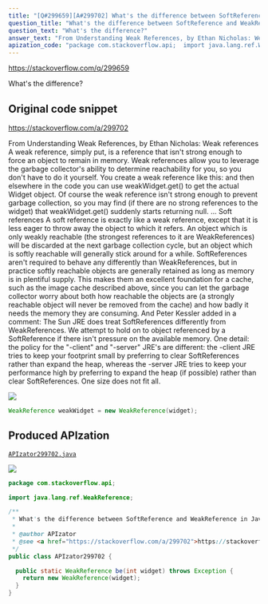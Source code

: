 ```yaml
---
title: "[Q#299659][A#299702] What's the difference between SoftReference and WeakReference in Java?"
question_title: "What's the difference between SoftReference and WeakReference in Java?"
question_text: "What's the difference?"
answer_text: "From Understanding Weak References, by Ethan Nicholas: Weak references A weak reference, simply put, is a   reference that isn't strong enough to   force an object to remain in memory.   Weak references allow you to leverage   the garbage collector's ability to   determine reachability for you, so you   don't have to do it yourself. You   create a weak reference like this: and then   elsewhere in the code you can use   weakWidget.get() to get the actual   Widget object. Of course the weak   reference isn't strong enough to   prevent garbage collection, so you may   find (if there are no strong   references to the widget) that   weakWidget.get() suddenly starts   returning null. ... Soft references A soft reference is exactly like a   weak reference, except that it is less   eager to throw away the object to   which it refers. An object which is   only weakly reachable (the strongest   references to it are WeakReferences)   will be discarded at the next garbage   collection cycle, but an object which   is softly reachable will generally   stick around for a while. SoftReferences aren't required to   behave any differently than   WeakReferences, but in practice softly   reachable objects are generally   retained as long as memory is in   plentiful supply. This makes them an   excellent foundation for a cache, such   as the image cache described above,   since you can let the garbage   collector worry about both how   reachable the objects are (a strongly   reachable object will never be removed   from the cache) and how badly it needs   the memory they are consuming. And Peter Kessler added in a comment: The Sun JRE does treat SoftReferences differently from WeakReferences. We attempt to hold on to object referenced by a SoftReference if there isn't pressure on the available memory. One detail: the policy for the \"-client\" and \"-server\" JRE's are different: the -client JRE tries to keep your footprint small by preferring to clear SoftReferences rather than expand the heap, whereas the -server JRE tries to keep your performance high by preferring to expand the heap (if possible) rather than clear SoftReferences. One size does not fit all."
apization_code: "package com.stackoverflow.api;  import java.lang.ref.WeakReference;  /**  * What's the difference between SoftReference and WeakReference in Java?  *  * @author APIzator  * @see <a href=\"https://stackoverflow.com/a/299702\">https://stackoverflow.com/a/299702</a>  */ public class APIzator299702 {    public static WeakReference be(int widget) throws Exception {     return new WeakReference(widget);   } }"
---
```


https://stackoverflow.com/q/299659

What&#x27;s the difference?



## Original code snippet

https://stackoverflow.com/a/299702

From Understanding Weak References, by Ethan Nicholas:
Weak references
A weak reference, simply put, is a
  reference that isn&#x27;t strong enough to
  force an object to remain in memory.
  Weak references allow you to leverage
  the garbage collector&#x27;s ability to
  determine reachability for you, so you
  don&#x27;t have to do it yourself. You
  create a weak reference like this:
and then
  elsewhere in the code you can use
  weakWidget.get() to get the actual
  Widget object. Of course the weak
  reference isn&#x27;t strong enough to
  prevent garbage collection, so you may
  find (if there are no strong
  references to the widget) that
  weakWidget.get() suddenly starts
  returning null.
...
Soft references
A soft reference is exactly like a
  weak reference, except that it is less
  eager to throw away the object to
  which it refers. An object which is
  only weakly reachable (the strongest
  references to it are WeakReferences)
  will be discarded at the next garbage
  collection cycle, but an object which
  is softly reachable will generally
  stick around for a while.
SoftReferences aren&#x27;t required to
  behave any differently than
  WeakReferences, but in practice softly
  reachable objects are generally
  retained as long as memory is in
  plentiful supply. This makes them an
  excellent foundation for a cache, such
  as the image cache described above,
  since you can let the garbage
  collector worry about both how
  reachable the objects are (a strongly
  reachable object will never be removed
  from the cache) and how badly it needs
  the memory they are consuming.
And Peter Kessler added in a comment:
The Sun JRE does treat SoftReferences differently from WeakReferences. We attempt to hold on to object referenced by a SoftReference if there isn&#x27;t pressure on the available memory. One detail: the policy for the &quot;-client&quot; and &quot;-server&quot; JRE&#x27;s are different: the -client JRE tries to keep your footprint small by preferring to clear SoftReferences rather than expand the heap, whereas the -server JRE tries to keep your performance high by preferring to expand the heap (if possible) rather than clear SoftReferences. One size does not fit all.

<div class="code-logo"><img src="/stackoverflow.png" /></div>

```java
WeakReference weakWidget = new WeakReference(widget);
```

## Produced APIzation

[`APIzator299702.java`](https://github.com/pasqualesalza/apization-temp/raw/main/data/search/APIzator299702.java)

<div class="code-logo"><img src="/apizator.png" /></div>

```java
package com.stackoverflow.api;

import java.lang.ref.WeakReference;

/**
 * What's the difference between SoftReference and WeakReference in Java?
 *
 * @author APIzator
 * @see <a href="https://stackoverflow.com/a/299702">https://stackoverflow.com/a/299702</a>
 */
public class APIzator299702 {

  public static WeakReference be(int widget) throws Exception {
    return new WeakReference(widget);
  }
}

```